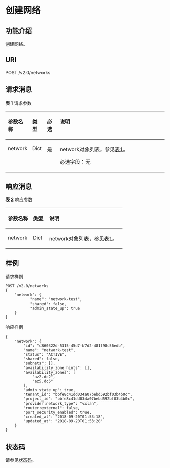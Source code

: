 # 创建网络<a name="ZH-CN_TOPIC_0060495803"></a>

## 功能介绍<a name="section6414416120507"></a>

创建网络。

## URI<a name="section5332460720507"></a>

POST /v2.0/networks

## 请求消息<a name="section4437514120507"></a>

**表 1**  请求参数

<a name="table3761670020507"></a>
<table><thead align="left"><tr id="row4177733320507"><th class="cellrowborder" valign="top" width="14.430000000000001%" id="mcps1.2.5.1.1"><p id="p2852081420507"><a name="p2852081420507"></a><a name="p2852081420507"></a>参数名称</p>
</th>
<th class="cellrowborder" valign="top" width="8.25%" id="mcps1.2.5.1.2"><p id="p2848463220507"><a name="p2848463220507"></a><a name="p2848463220507"></a>类型</p>
</th>
<th class="cellrowborder" valign="top" width="8.25%" id="mcps1.2.5.1.3"><p id="p2555388320507"><a name="p2555388320507"></a><a name="p2555388320507"></a>必选</p>
</th>
<th class="cellrowborder" valign="top" width="69.07%" id="mcps1.2.5.1.4"><p id="p5659862220507"><a name="p5659862220507"></a><a name="p5659862220507"></a>说明</p>
</th>
</tr>
</thead>
<tbody><tr id="row2108564120507"><td class="cellrowborder" valign="top" width="14.430000000000001%" headers="mcps1.2.5.1.1 "><p id="p3021536520507"><a name="p3021536520507"></a><a name="p3021536520507"></a>network</p>
</td>
<td class="cellrowborder" valign="top" width="8.25%" headers="mcps1.2.5.1.2 "><p id="p3152549720507"><a name="p3152549720507"></a><a name="p3152549720507"></a>Dict</p>
</td>
<td class="cellrowborder" valign="top" width="8.25%" headers="mcps1.2.5.1.3 "><p id="p342849420507"><a name="p342849420507"></a><a name="p342849420507"></a>是</p>
</td>
<td class="cellrowborder" valign="top" width="69.07%" headers="mcps1.2.5.1.4 "><p id="p3740541204921"><a name="p3740541204921"></a><a name="p3740541204921"></a>network对象列表，参见<a href="网络API简介-OpenStack.md#table49902238182444">表1</a>。</p>
<p id="p927262020507"><a name="p927262020507"></a><a name="p927262020507"></a>必选字段：无</p>
</td>
</tr>
</tbody>
</table>

## 响应消息<a name="section1288473020507"></a>

**表 2**  响应参数

<a name="table3703017620507"></a>
<table><thead align="left"><tr id="row256778820507"><th class="cellrowborder" valign="top" width="21.59%" id="mcps1.2.4.1.1"><p id="p666426420507"><a name="p666426420507"></a><a name="p666426420507"></a>参数名称</p>
</th>
<th class="cellrowborder" valign="top" width="13.63%" id="mcps1.2.4.1.2"><p id="p293447220507"><a name="p293447220507"></a><a name="p293447220507"></a>类型</p>
</th>
<th class="cellrowborder" valign="top" width="64.78%" id="mcps1.2.4.1.3"><p id="p5993672520507"><a name="p5993672520507"></a><a name="p5993672520507"></a>说明</p>
</th>
</tr>
</thead>
<tbody><tr id="row2303659520507"><td class="cellrowborder" valign="top" width="21.59%" headers="mcps1.2.4.1.1 "><p id="p5402491720507"><a name="p5402491720507"></a><a name="p5402491720507"></a>network</p>
</td>
<td class="cellrowborder" valign="top" width="13.63%" headers="mcps1.2.4.1.2 "><p id="p1394218020507"><a name="p1394218020507"></a><a name="p1394218020507"></a>Dict</p>
</td>
<td class="cellrowborder" valign="top" width="64.78%" headers="mcps1.2.4.1.3 "><p id="p526423120507"><a name="p526423120507"></a><a name="p526423120507"></a>network对象列表，参见<a href="网络API简介-OpenStack.md#table49902238182444">表1</a>。</p>
</td>
</tr>
</tbody>
</table>

## 样例<a name="section4737808120507"></a>

请求样例

```
POST /v2.0/networks 
{
    "network": {
           "name": "network-test",
           "shared": false,
           "admin_state_up": true
    }
}
```

响应样例

```
{
    "network": {
        "id": "c360322d-5315-45d7-b7d2-481f98c56edb",
        "name": "network-test",
        "status": "ACTIVE",
        "shared": false,
        "subnets": [],
        "availability_zone_hints": [],
        "availability_zones": [
            "az2.dc2",
            "az5.dc5"
        ],
        "admin_state_up": true,
        "tenant_id": "bbfe8c41dd034a07bebd592bf03b4b0c",
        "project_id": "bbfe8c41dd034a07bebd592bf03b4b0c",
        "provider:network_type": "vxlan",
        "router:external": false,
        "port_security_enabled": true,
        "created_at": "2018-09-20T01:53:18",
        "updated_at": "2018-09-20T01:53:20"
    }
}
```

## 状态码<a name="section10470352390"></a>

请参见[状态码](状态码.md)。


